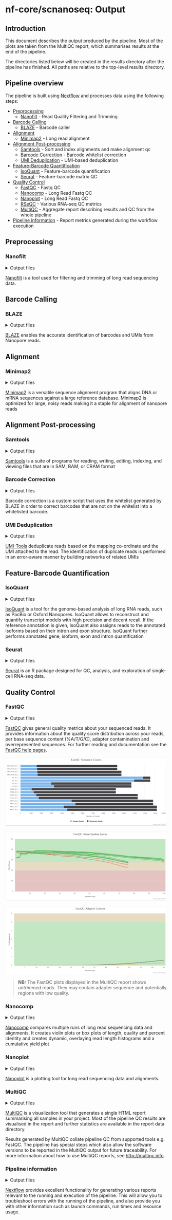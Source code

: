 # nf-core/scnanoseq: Output

## Introduction

This document describes the output produced by the pipeline. Most of the plots are taken from the MultiQC report, which summarises results at the end of the pipeline.

The directories listed below will be created in the results directory after the pipeline has finished. All paths are relative to the top-level results directory.

<!-- TODO nf-core: Write this documentation describing your workflow's output -->

## Pipeline overview

The pipeline is built using [Nextflow](https://www.nextflow.io/) and processes data using the following steps:

- [Preprocessing](#preprocessing)
  - [Nanofilt](#nanofilt) - Read Quality Filtering and Trimming
- [Barcode Calling](#barcode-calling)
  - [BLAZE](#blaze) - Barcode caller
- [Alignment](#alignment)
  - [Minimap2](#minimap2) - Long read alignment
- [Alignment Post-processing](#alignment-post-processing)
  - [Samtools](#samtools) - Sort and index alignments and make alignment qc
  - [Barcode Correction](#barcode-correction) - Barcode whitelist correction
  - [UMI Deduplication](#umi-deduplication) - UMI-based deduplication
- [Feature-Barcode Quantification](#feature-barcode-quantification)
  - [IsoQuant](#isoquant) - Feature-barcode quantification
  - [Seurat](#seurat) - Feature-barcode matrix QC
- [Quality Control](#quality-control)
  - [FastQC](#fastqc) - Fastq QC
  - [Nanocomp](#nanocomp) - Long Read Fastq QC
  - [Nanoplot](#nanoplot) - Long Read Fastq QC
  - [RSeQC](#rseqc) - Various RNA-seq QC metrics
  - [MultiQC](#multiqc) - Aggregate report describing results and QC from the whole pipeline
- [Pipeline information](#pipeline-information) - Report metrics generated during the workflow execution

## Preprocessing
### Nanofilt
<details markdown="1">
<summary>Output files</summary>

- `<sample_identifier>/`
  - `fastq/`
    - `trimmed_nanofilt/`
      - `*_filtered.fastq.gz`

</details>

[Nanofilt](https://github.com/wdecoster/nanocomp) is a tool used for filtering and trimming of long read sequencing data.

## Barcode Calling
### BLAZE
<details markdown="1">
<summary>Output files</summary>

- `<sample_identifier>/`
  - `blaze/`
    - `blaze/*.bc_count.txt`
    - `blaze/*.knee_plot.png`
    - `blaze/*.putative_bc.csv`
    - `blaze/*.whitelist.csv`

</details>

[BLAZE](https://github.com/shimlab/BLAZE) enables the accurate identification of barcodes and UMIs from Nanopore reads.

## Alignment
### Minimap2

<details markdown="1">
<summary>Output files</summary>

- `<sample_identifier>/`
  - `bam/`
    - `original/`
      - `*.sorted.bam`
      - `*.sorted.bam.bai`
</details>

[Minimap2](https://github.com/lh3/minimap2) is a versatile sequence alignment program that aligns DNA or mRNA sequences against a large reference database. Minimap2 is optimized for large, noisy reads making it a staple for alignment of nanopore reads

## Alignment Post-processing
### Samtools
<details markdown="1">
<summary>Output files</summary>

- `<sample_identifier>/`
  - `bam/`
    - `mapped_only/`
      - `*.sorted.bam`
      - `*.sorted.bam.bai`
  - `qc/`
    - `samtools/`
      - `minimap/`
        - `*.minimap.flagstat`
        - `*.minimap.idxstats`
        - `*.minimap.stats`
      - `mapped_only/`
        - `*.mapped_only.flagstat`
        - `*.mapped_only.idxstats`
        - `*.mapped_only.stats`
      - `corrected/`
        - `*.corrected.flagstat`
        - `*.corrected.idxstats`
        - `*.corrected.stats`
      - `dedup/`
        - `*.dedup.flagstat`
        - `*.dedup.idxstats`
        - `*.dedup.stats`
</details>

[Samtools](https://www.htslib.org/) is a suite of programs for reading, writing, editing, indexing, and viewing files that are in SAM, BAM, or CRAM format

### Barcode Correction
<details markdown="1">
<summary>Output files</summary>

- `<sample_identifier>/`
  - `bam/`
    - `corrected/`
      - `*.corrected.bam`
      - `*.corected.bam.bai`

</details>

Barcode correction is a custom script that uses the whitelist generated by BLAZE in order to correct barcodes that are not on the whitelist into a whitelisted barcode.

### UMI Deduplication
<details markdown="1">
<summary>Output files</summary>

- `<sample_identifier>/`
  - `bam/`
    - `dedup/`
      - `*.dedup.bam`
      - `*.dedup.bam.bai`

</details>

[UMI-Tools](https://umi-tools.readthedocs.io/en/latest/reference/dedup.html) deduplicate reads based on the mapping co-ordinate and the UMI attached to the read. The identification of duplicate reads is performed in an error-aware manner by building networks of related UMIs 

## Feature-Barcode Quantification
### IsoQuant
<details markdown="1">
<summary>Output files</summary>

- `<sample_identifier>/`
  - `isoquant/`
    - `*.gene_counts.tsv`
    - `*.transcript_counts.tsv`

</details>

[IsoQuant](https://github.com/ablab/IsoQuant) is a tool for the genome-based analysis of long RNA reads, such as PacBio or Oxford Nanopores. IsoQuant allows to reconstruct and quantify transcript models with high precision and decent recall. If the reference annotation is given, IsoQuant also assigns reads to the annotated isoforms based on their intron and exon structure. IsoQuant further performs annotated gene, isoform, exon and intron quantification

### Seurat
<details markdown="1">
<summary>Output files</summary>

- `<sample_identifier>/`
  - `qc/`
    - `gene/`
      - `*.csv`
      - `*.png`
    - `transcript/`
      - `*.csv`
      - `*.png`
</details>

[Seurat](https://satijalab.org/seurat/) is an R package designed for QC, analysis, and exploration of single-cell RNA-seq data. 

## Quality Control
### FastQC
<details markdown="1">
<summary>Output files</summary>

- `<sample_identifier>/`
  - `qc/`
    - `fastqc/`
      - `pre_trim/`
        - `*_fastqc.html`: FastQC report containing quality metrics.
        - `*_fastqc.zip`: Zip archive containing the FastQC report, tab-delimited data file and plot images.
      - `post_trim/`
        - `*_fastqc.html`: FastQC report containing quality metrics.
        - `*_fastqc.zip`: Zip archive containing the FastQC report, tab-delimited data file and plot images.
      - `post_extract/`
        - `*_fastqc.html`: FastQC report containing quality metrics.
        - `*_fastqc.zip`: Zip archive containing the FastQC report, tab-delimited data file and plot images.

</details>

[FastQC](http://www.bioinformatics.babraham.ac.uk/projects/fastqc/) gives general quality metrics about your sequenced reads. It provides information about the quality score distribution across your reads, per base sequence content (%A/T/G/C), adapter contamination and overrepresented sequences. For further reading and documentation see the [FastQC help pages](http://www.bioinformatics.babraham.ac.uk/projects/fastqc/Help/).

![MultiQC - FastQC sequence counts plot](images/mqc_fastqc_counts.png)

![MultiQC - FastQC mean quality scores plot](images/mqc_fastqc_quality.png)

![MultiQC - FastQC adapter content plot](images/mqc_fastqc_adapter.png)

> **NB:** The FastQC plots displayed in the MultiQC report shows _untrimmed_ reads. They may contain adapter sequence and potentially regions with low quality.

### Nanocomp

<details markdown="1">
<summary>Output files</summary>

- `batch_qcs/`
  - `nanocomp/`
    - `fastq/`
      - `NanoComp_*.log`
      - `NanoComp_lengths_violin.html`
      - `NanoComp_log_length_violin.html`
      - `NanoComp_N50.html`
      - `NanoComp_number_of_reads.html`
      - `NanoComp_OverlayHistogram.html`
      - `NanoComp_OverlayHistogram_Normalized.html`
      - `NanoComp_OverlayLogHistogram.html`
      - `NanoComp_OverlayLogHistogram_Normalized.html`
      - `NanoComp_quals_violin.html`
      - `NanoComp-report.html`
      - `NanoComp_total_throughput.html`
      - `NanoStats.txt`
    - `bam/`
      - `NanoComp_20240212_1942.log`
      - `NanoComp_lengths_violin.html`
      - `NanoComp_log_length_violin.html`
      - `NanoComp_N50.html`
      - `NanoComp_number_of_reads.html`
      - `NanoComp_OverlayHistogram.html`
      - `NanoComp_OverlayHistogram_Identity.html`
      - `NanoComp_OverlayHistogram_Normalized.html`
      - `NanoComp_OverlayHistogram_PhredScore.html`
      - `NanoComp_OverlayLogHistogram.html`
      - `NanoComp_OverlayLogHistogram_Normalized.html`
      - `NanoComp_percentIdentity_violin.html`
      - `NanoComp_quals_violin.html`
      - `NanoComp-report.html`
      - `NanoComp_total_throughput.html`
      - `NanoStats.txt`


</details>

[Nanocomp](https://github.com/wdecoster/nanocomp) compares multiple runs of long read sequencing data and alignments. It creates violin plots or box plots of length, quality and percent identity and creates dynamic, overlaying read length histograms and a cumulative yield plot

### Nanoplot
<details markdown="1">
<summary>Output files</summary>

- `<sample_identifier>/`
  - `qc/`
    - `nanoplot/`
      - `pre_trim/`
        - `LengthvsQualityScatterPlot_dot.html`
        - `LengthvsQualityScatterPlot_kde.html`
        - `NanoPlot_20240212_1033.log`
        - `NanoPlot-report.html`
        - `NanoStats_post_filtering.txt`
        - `NanoStats.txt`
        - `Non_weightedHistogramReadlength.html`
        - `Non_weightedLogTransformed_HistogramReadlength.html`
        - `WeightedHistogramReadlength.html`
        - `WeightedLogTransformed_HistogramReadlength.html`
        - `Yield_By_Length.html`
      - `post_trim/`
        - `LengthvsQualityScatterPlot_dot.html`
        - `LengthvsQualityScatterPlot_kde.html`
        - `NanoPlot_20240212_1033.log`
        - `NanoPlot-report.html`
        - `NanoStats_post_filtering.txt`
        - `NanoStats.txt`
        - `Non_weightedHistogramReadlength.html`
        - `Non_weightedLogTransformed_HistogramReadlength.html`
        - `WeightedHistogramReadlength.html`
        - `WeightedLogTransformed_HistogramReadlength.html`
        - `Yield_By_Length.html`
      - `post_extract/`
        - `LengthvsQualityScatterPlot_dot.html`
        - `LengthvsQualityScatterPlot_kde.html`
        - `NanoPlot_20240212_1033.log`
        - `NanoPlot-report.html`
        - `NanoStats_post_filtering.txt`
        - `NanoStats.txt`
        - `Non_weightedHistogramReadlength.html`
        - `Non_weightedLogTransformed_HistogramReadlength.html`
        - `WeightedHistogramReadlength.html`
        - `WeightedLogTransformed_HistogramReadlength.html`
        - `Yield_By_Length.html`


</details>

[Nanoplot](https://github.com/wdecoster/NanoPlot) is a plotting tool for long read sequencing data and alignments.

### MultiQC

<details markdown="1">
<summary>Output files</summary>

- `multiqc/`
  - `multiqc_report.html`: a standalone HTML file that can be viewed in your web browser.
  - `multiqc_data/`: directory containing parsed statistics from the different tools used in the pipeline.
  - `multiqc_plots/`: directory containing static images from the report in various formats.

</details>

[MultiQC](http://multiqc.info) is a visualization tool that generates a single HTML report summarising all samples in your project. Most of the pipeline QC results are visualised in the report and further statistics are available in the report data directory.

Results generated by MultiQC collate pipeline QC from supported tools e.g. FastQC. The pipeline has special steps which also allow the software versions to be reported in the MultiQC output for future traceability. For more information about how to use MultiQC reports, see <http://multiqc.info>.

### Pipeline information

<details markdown="1">
<summary>Output files</summary>

- `pipeline_info/`
  - Reports generated by Nextflow: `execution_report.html`, `execution_timeline.html`, `execution_trace.txt` and `pipeline_dag.dot`/`pipeline_dag.svg`.
  - Reports generated by the pipeline: `pipeline_report.html`, `pipeline_report.txt` and `software_versions.yml`. The `pipeline_report*` files will only be present if the `--email` / `--email_on_fail` parameter's are used when running the pipeline.
  - Reformatted samplesheet files used as input to the pipeline: `samplesheet.valid.csv`.

</details>

[Nextflow](https://www.nextflow.io/docs/latest/tracing.html) provides excellent functionality for generating various reports relevant to the running and execution of the pipeline. This will allow you to troubleshoot errors with the running of the pipeline, and also provide you with other information such as launch commands, run times and resource usage.
